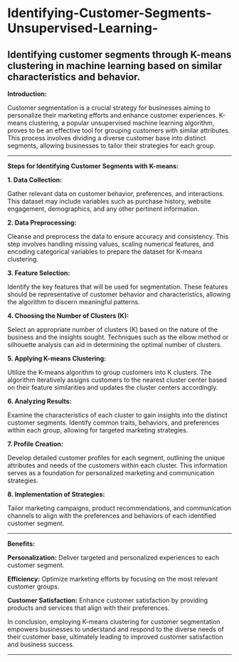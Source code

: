 # Identifying-Customer-Segments-Unsupervised-Learning-
Identifying customer segments through K-means clustering in machine learning based on similar characteristics and behavior.
---

**Introduction:**

Customer segmentation is a crucial strategy for businesses aiming to personalize their marketing efforts and enhance customer experiences. K-means clustering, a popular unsupervised machine learning algorithm, proves to be an effective tool for grouping customers with similar attributes. This process involves dividing a diverse customer base into distinct segments, allowing businesses to tailor their strategies for each group.

---

**Steps for Identifying Customer Segments with K-means:**

**1. Data Collection:**

Gather relevant data on customer behavior, preferences, and interactions. This dataset may include variables such as purchase history, website engagement, demographics, and any other pertinent information.

**2. Data Preprocessing:**

Cleanse and preprocess the data to ensure accuracy and consistency. This step involves handling missing values, scaling numerical features, and encoding categorical variables to prepare the dataset for K-means clustering.

**3. Feature Selection:**

Identify the key features that will be used for segmentation. These features should be representative of customer behavior and characteristics, allowing the algorithm to discern meaningful patterns.

**4. Choosing the Number of Clusters (K):**

Select an appropriate number of clusters (K) based on the nature of the business and the insights sought. Techniques such as the elbow method or silhouette analysis can aid in determining the optimal number of clusters.

**5. Applying K-means Clustering:**

Utilize the K-means algorithm to group customers into K clusters. The algorithm iteratively assigns customers to the nearest cluster center based on their feature similarities and updates the cluster centers accordingly.

**6. Analyzing Results:**

Examine the characteristics of each cluster to gain insights into the distinct customer segments. Identify common traits, behaviors, and preferences within each group, allowing for targeted marketing strategies.

**7. Profile Creation:**

Develop detailed customer profiles for each segment, outlining the unique attributes and needs of the customers within each cluster. This information serves as a foundation for personalized marketing and communication strategies.

**8. Implementation of Strategies:**

Tailor marketing campaigns, product recommendations, and communication channels to align with the preferences and behaviors of each identified customer segment.

---

**Benefits:**

**Personalization:** Deliver targeted and personalized experiences to each customer segment.

**Efficiency:** Optimize marketing efforts by focusing on the most relevant customer groups.

**Customer Satisfaction:** Enhance customer satisfaction by providing products and services that align with their preferences.

In conclusion, employing K-means clustering for customer segmentation empowers businesses to understand and respond to the diverse needs of their customer base, ultimately leading to improved customer satisfaction and business success.

---

